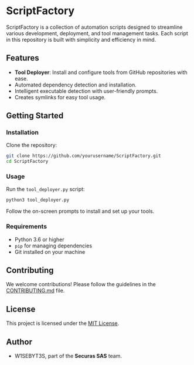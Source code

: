 # ScriptFactory

ScriptFactory is a collection of automation scripts designed to streamline various development, deployment, and tool management tasks. Each script in this repository is built with simplicity and efficiency in mind.

## Features
- **Tool Deployer**: Install and configure tools from GitHub repositories with ease.
- Automated dependency detection and installation.
- Intelligent executable detection with user-friendly prompts.
- Creates symlinks for easy tool usage.

## Getting Started
### Installation
Clone the repository:
```bash
git clone https://github.com/yourusername/ScriptFactory.git
cd ScriptFactory
```

### Usage
Run the `tool_deployer.py` script:
```bash
python3 tool_deployer.py
```

Follow the on-screen prompts to install and set up your tools.

### Requirements
- Python 3.6 or higher
- `pip` for managing dependencies
- Git installed on your machine

## Contributing
We welcome contributions! Please follow the guidelines in the [CONTRIBUTING.md](CONTRIBUTING.md) file.

## License
This project is licensed under the [MIT License](LICENSE).

## Author
- W1SEBYT3S, part of the **Securas SAS** team.